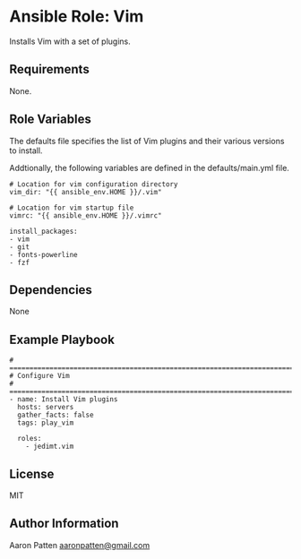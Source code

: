 Ansible Role: Vim
=========

Installs Vim with a set of plugins.

Requirements
------------

None.

Role Variables
--------------

The defaults file specifies the list of Vim plugins and their various versions to install.

Addtionally, the following variables are defined in the defaults/main.yml file.

    # Location for vim configuration directory
    vim_dir: "{{ ansible_env.HOME }}/.vim"

    # Location for vim startup file
    vimrc: "{{ ansible_env.HOME }}/.vimrc"

    install_packages:
    - vim
    - git
    - fonts-powerline
    - fzf

Dependencies
------------

None

Example Playbook
----------------

    # ===========================================================================
    # Configure Vim
    # ===========================================================================
    - name: Install Vim plugins
      hosts: servers
      gather_facts: false
      tags: play_vim

      roles:
        - jedimt.vim

License
-------

MIT

Author Information
------------------

Aaron Patten
aaronpatten@gmail.com
